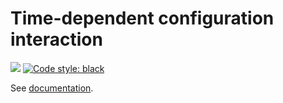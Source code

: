 # Time-dependent configuration interaction

![](https://github.com/HyQD/configuration-interaction/actions/workflows/python-package.yml/badge.svg)
[![Code style: black](https://img.shields.io/badge/code%20style-black-000000.svg)](https://github.com/ambv/black)

See [documentation](https://hyqd.github.io/configuration-interaction/).
